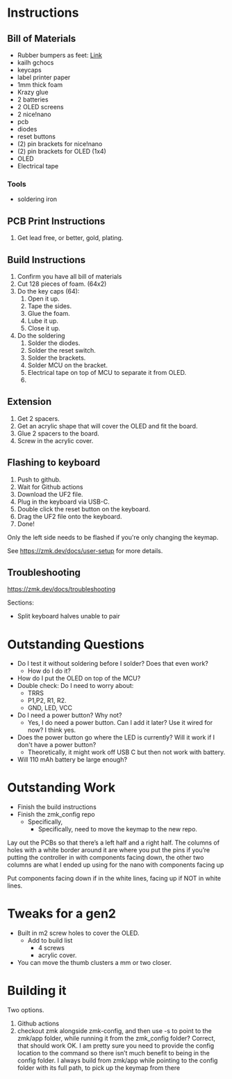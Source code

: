 # Instructions

## Bill of Materials
- Rubber bumpers as feet: [Link](https://www.amazon.com/gp/product/B07R17T68B/ref=ppx_yo_dt_b_search_asin_title?ie=UTF8&psc=1)
- kailh gchocs
- keycaps
- label printer paper
- 1mm thick foam
- Krazy glue
- 2 batteries
- 2 OLED screens
- 2 nice!nano
- pcb
- diodes
- reset buttons
- (2) pin brackets for nice!nano
- (2) pin brackets for OLED (1x4)
- OLED
- Electrical tape

### Tools

- soldering iron

## PCB Print Instructions
1. Get lead free, or better, gold, plating.

## Build Instructions
1. Confirm you have all bill of materials
2. Cut 128 pieces of foam. (64x2)
3. Do the key caps (64):
   1. Open it up.
   2. Tape the sides.
   3. Glue the foam.
   4. Lube it up.
   5. Close it up.
4. Do the soldering
   1. Solder the diodes. 
   2. Solder the reset switch.
   3. Solder the brackets.
   4. Solder MCU on the bracket.
   5. Electrical tape on top of MCU to separate it from OLED.
   6. 


## Extension

1. Get 2 spacers.
2. Get an acrylic shape that will cover the OLED and fit the board.
3. Glue 2 spacers to the board.
4. Screw in the acrylic cover.

## Flashing to keyboard

1. Push to github.
2. Wait for Github actions
3. Download the UF2 file.
5. Plug in the keyboard via USB-C.
4. Double click the reset button on the keyboard.
6. Drag the UF2 file onto the keyboard.
7. Done!

Only the left side needs to be flashed if you're only changing the keymap.

See https://zmk.dev/docs/user-setup for more details.

## Troubleshooting

https://zmk.dev/docs/troubleshooting

Sections:

- Split keyboard halves unable to pair

# Outstanding Questions
 
- Do I test it without soldering before I solder? Does that even work?
  - How do I do it?
- How do I put the OLED on top of the MCU?
- Double check: Do I need to worry about:
  - TRRS
  - P1,P2, R1, R2.
  - GND, LED, VCC
- Do I need a power button? Why not?
  - Yes, I do need a power button. Can I add it later? Use it wired for now? I think yes.
- Does the power button go where the LED is currently? Will it work if I don't have a power button?
  - Theoretically, it might work off USB C but then not work with battery.
- Will 110 mAh battery be large enough?

# Outstanding Work
- Finish the build instructions
- Finish the zmk_config repo
  - Specifically, 
    - Specifically, need to move the keymap to the new repo.


Lay out the PCBs so that there’s a left half and a right half. The columns of holes with a white border around it are
where you put the pins if you’re putting the controller in with components facing down, the other two columns are what I
ended up using for the nano with components facing up 

Put components facing down if in the white lines, facing up if NOT in white lines.


# Tweaks for a gen2
- Built in m2 screw holes to cover the OLED.
  - Add to build list
    - 4 screws
    - acrylic cover.
- You can move the thumb clusters a mm or two closer.



# Building it

Two options. 

1. Github actions
2.  checkout zmk alongside zmk-config, and then use -s to point to the zmk/app
    folder, while running it from the zmk_config folder? Correct, that should
    work OK. I am pretty sure you need to provide the config location to the
    command so there isn’t much benefit to being in the config folder.  I
    always build from zmk/app while pointing to the config folder with its full
    path, to pick up the keymap from there
